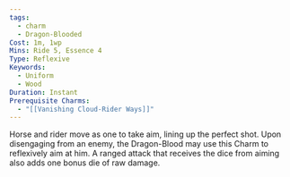 ```yaml
---
tags:
  - charm
  - Dragon-Blooded
Cost: 1m, 1wp
Mins: Ride 5, Essence 4
Type: Reflexive
Keywords:
  - Uniform
  - Wood
Duration: Instant
Prerequisite Charms:
  - "[[Vanishing Cloud-Rider Ways]]"
---
```

Horse and rider move as one to take aim, lining up the perfect shot. Upon disengaging from an enemy, the Dragon-Blood may use this Charm to reflexively aim at him. A ranged attack that receives the dice from aiming also adds one bonus die of raw damage.